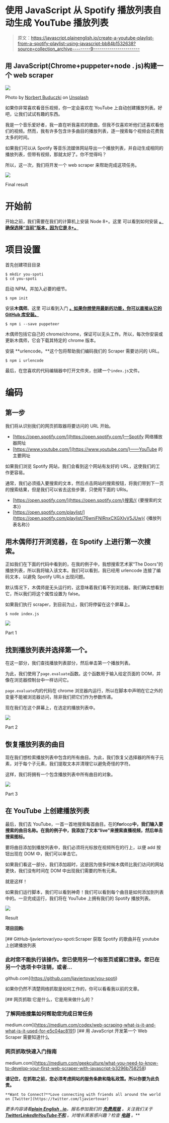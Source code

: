 # 使用 JavaScript 从 Spotify 播放列表自动生成 YouTube 播放列表

> 原文：<https://javascript.plainenglish.io/create-a-youtube-playlist-from-a-spotify-playlist-using-javascript-bb84b1532638?source=collection_archive---------9----------------------->

## 用 JavaScript(Chrome+puppeter+node . js)构建一个 web scraper

![](img/dd1641a35f18a6c7c013d820e114bf59.png)

Photo by [Norbert Buduczki](https://unsplash.com/@buduczki?utm_source=medium&utm_medium=referral) on [Unsplash](https://unsplash.com/?utm_source=medium&utm_medium=referral)

如果你非常喜欢看音乐视频，你一定会喜欢在 YouTube 上自动创建播放列表。好吧，让我们试试有趣的东西。

我是一个音乐爱好者，我一直在听我喜欢的歌曲，但我不仅喜欢听他们还喜欢看他们的视频。然而，我有许多包含许多曲目的播放列表，逐一搜索每个视频会花费我太多的时间。

如果我们可以从 Spotify 等音乐流媒体网站导出一个播放列表，并自动生成相同的播放列表，但带有视频，那就太好了。你不觉得吗？

所以，这一次，我们将开发一个 web scraper 来帮助完成这项任务。

![](img/6646790a461f9fd22af83a2bc77dc858.png)

Final result

# 开始前

开始之前，我们需要在我们的计算机上安装 Node 8+。这里 可以看到如何安装 [**。确保选择“当前”版本，因为它是 8+。**](https://nodejs.org/en/)

# 项目设置

首先创建项目目录

```
$ mkdir you-spoti
$ cd you-spoti
```

启动 NPM。并加入必要的细节。

```
$ npm init
```

安装**木偶师**。这里 可以看到入门 [**。如果你想使用最新的功能，你可以直接从它的 GitHub 库安装。**](https://pptr.dev/)

```
$ npm i --save puppeteer
```

木偶师包括它自己的 chrome/chrome，保证可以无头工作。所以，每次你安装或更新木偶师，它会下载其特定的 chrome 版本。

安装 **urlencode。**这个包将帮助我们编码我们的 Scraper 需要访问的 URL。

```
$ npm i urlencode
```

最后，在您喜欢的代码编辑器中打开文件夹，创建一个`index.js`文件。

# 编码

## 第一步

我们将从识别我们的网页抓取器将要访问的 URL 开始。

*   [https://open.spotify.com/](https://open.spotify.com/)—Spotify 网络播放器网址
*   [https://www.youtube.com/](https://www.youtube.com/)——YouTube 的主要网址

如果我们浏览 Spotify 网站，我们会看到这个网站有友好的 URL，这使我们的工作更容易。

通常，我们必须插入要搜索的文本，然后点击网站的搜索按钮，将我们带到下一页的搜索结果，但是我们可以省去这些步骤，只使用下面的 URIs。

*   [https://open.spotify.com/](https://open.spotify.com/)搜索/{ {要搜索的文本}}
*   [https://open.spotify.com/playlist/](https://open.spotify.com/playlist/76wniFNIRnxCXGXIvV5JUw){ {播放列表名称}}

## 用木偶师打开浏览器，在 Spotify 上进行第一次搜索。

正如我们在下面的代码中看到的，在我的例子中，我想搜索艺术家“The Doors”的播放列表，所以我将输入该文本。我们可以看到，我已经用 urlencode 连接了编码文本，以避免 Spotify URLs 出现问题。

默认情况下，木偶师是无头运行的，这意味着我们看不到浏览器。我们确实想看到它，所以我们将这个属性设置为 false。

如果我们执行 scraper，到目前为止，我们将停留在这个屏幕上。

```
$ node index.js
```

![](img/1bc98a5657573ccda94b6afddaed04fb.png)

Part 1

## 找到播放列表并选择第一个。

在这一部分，我们查找播放列表部分，然后单击第一个播放列表。

为此，我们使用了`page.evaluate`函数。这个函数用于输入给定页面的 DOM，并像在浏览器控制台中一样访问它。

`page.evaluate`内的代码在 chrome 浏览器内运行，所以在脚本中声明在它之外的变量不能被浏览器访问，除非我们把它们作为参数传递。

现在我们在这个屏幕上，在选定的播放列表中。

![](img/e9795ccd5e7e9efe47d8f5a8a0c89902.png)

Part 2

## 恢复播放列表的曲目

现在我们想检索播放列表中包含的所有曲目。为此，我们恢复父选择器的所有子元素，对于每个子元素，我们提取文本并清理它以避免奇怪的字符。

这样，我们将拥有一个包含播放列表中所有曲目的对象。

![](img/d6a68534f43ee987e746a646037e0393.png)

Part 3

## 在 YouTube 上创建播放列表

最后，我们去 YouTube，一首一首地搜索每首曲目。在的**for**loop**中，我们输入要搜索的曲目名称。在我的例子中，我添加了文本“live”来搜索直播视频，然后单击搜索图标。**

要将曲目添加到播放列表中，我们必须将光标放在视频所在的行上，以便 add 按钮出现在 DOM 中，我们可以单击它。

如果我们看这一部分，我们添加超时，这是因为很多时候木偶师比我们访问的网站更快，我们没有时间在 DOM 中出现我们需要的所有元素。

就是这样！

如果我们运行脚本，我们可以看到神奇！我们可以看到每个曲目是如何添加到列表中的。一旦完成运行，我们将在 YouTube 上拥有我们的 Spotify 播放列表。

![](img/ae9669db12aee182ab85868f4182f0a6.png)

Result

**项目回购:**

[](https://github.com/ljaviertovar/you-spoti) [## GitHub-ljaviertovar/you-spoti:Scraper 获取 Spotify 的歌曲并在 youtube 上创建播放列表

### 此时您不能执行该操作。您已使用另一个标签页或窗口登录。您已在另一个选项卡中注销，或者…

github.com](https://github.com/ljaviertovar/you-spoti) 

如果你仍然不清楚网络抓取是如何工作的，你可以看看我以前的文章。

[](https://medium.com/codex/web-scraping-what-is-it-and-what-is-it-used-for-e5c04ac8191) [## 网页抓取:它是什么，它是用来做什么的？

### 了解网络搜集如何帮助您完成日常任务

medium.com](https://medium.com/codex/web-scraping-what-is-it-and-what-is-it-used-for-e5c04ac8191) [](https://medium.com/geekculture/what-you-need-to-know-to-develop-your-first-web-scraper-with-javascript-b3296b758258) [## 用 JavaScript 开发第一个 Web Scraper 需要知道什么

### 网页抓取快速入门指南

medium.com](https://medium.com/geekculture/what-you-need-to-know-to-develop-your-first-web-scraper-with-javascript-b3296b758258) 

**请记住，在抓取之前，您必须考虑网站的服务条款和隐私政策。所以你要为此负责。**

```
**Want to Connect?**Love connecting with friends all around the world on [Twitter](https://twitter.com/ljaviertovar)
```

*更多内容请看*[***plain English . io***](https://plainenglish.io/)*。报名参加我们的* [***免费周报***](http://newsletter.plainenglish.io/) *。关注我们关于*[***Twitter***](https://twitter.com/inPlainEngHQ)[***LinkedIn***](https://www.linkedin.com/company/inplainenglish/)*[***YouTube***](https://www.youtube.com/channel/UCtipWUghju290NWcn8jhyAw)*[***不和***](https://discord.gg/GtDtUAvyhW) *。对增长黑客感兴趣？检查* [***电路***](https://circuit.ooo/) *。***